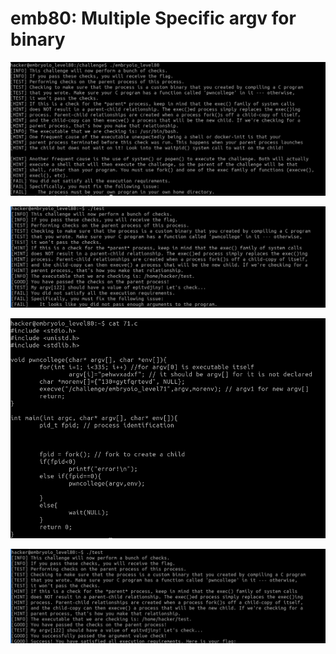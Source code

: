 # emb80: Multiple Specific argv for binary

![So it is another binary challenge](<../.gitbook/assets/image (220).png>)

![Should pass multiple arguments ](<../.gitbook/assets/image (18).png>)

![Then use 71st's challenge source code](<../.gitbook/assets/image (99) (1).png>)

![I get the flag.](<../.gitbook/assets/image (164).png>)
